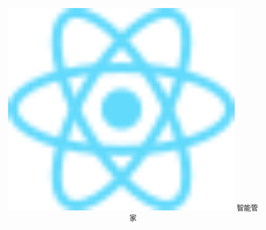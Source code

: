 <p align="center">
  <a >
    <img alt="react-native" src="react.svg" width="450">
    智能管家
  </a>
</p>
